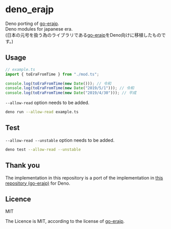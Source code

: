 # deno_erajp

Deno porting of [go-erajp](https://github.com/mattn/go-erajp).\
Deno modules for japanese era.\
(日本の元号を扱う為のライブラリである[go-erajp](https://github.com/mattn/go-erajp)をDeno向けに移植したものです。)

## Usage

```typescript
// example.ts
import { toEraFromTime } from "./mod.ts";

console.log(toEraFromTime(new Date())); // 令和
console.log(toEraFromTime(new Date("2019/5/1"))); // 令和
console.log(toEraFromTime(new Date("2019/4/30"))); // 平成
```

`--allow-read` option needs to be added.

```sh
deno run --allow-read example.ts
```

## Test

`--allow-read --unstable` option needs to be added.

```sh
deno test --allow-read --unstable
```

## Thank you

The implementation in this repository is a port of the implementation in
[this repository (go-erajp)](https://github.com/mattn/go-erajp) for Deno.

## Licence

MIT

The Licence is MIT, according to the license of
[go-erajp](https://github.com/mattn/go-erajp).
